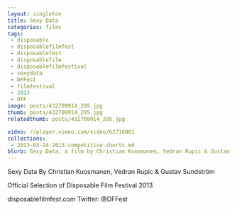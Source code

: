 ```yaml
---
layout: singleton
title: Sexy Data
categories: films
tags:
 - disposable
 - disposablefilmfest
 - disposablefest
 - disposablefilm
 - disposablefilmfestival
 - sexydata
 - DFFest
 - filmfestival
 - 2013
 - DFF
image: posts/432709914_295.jpg
thumb: posts/432709914_295.jpg
relatedthumb: posts/432709914_295.jpg

video: //player.vimeo.com/video/62716081
collections:
 - 2013-03-24-2013-competitive-shorts.md
blurb: Sexy Data, a film by Christian Kuosmanen, Vedran Rupic & Gustav Sundström.
---
```


Sexy Data
By Christian Kuosmanen, Vedran Rupic & Gustav Sundström

Official Selection of Disposable Film Festival 2013

disposablefilmfest.com
Twitter: @DFFest